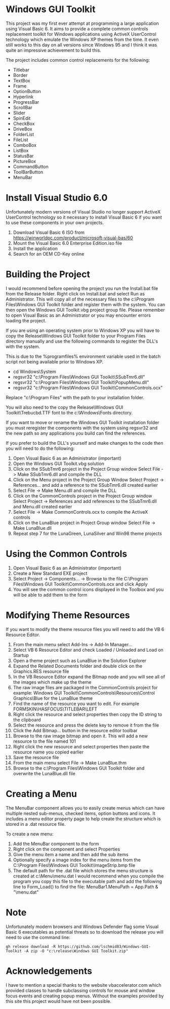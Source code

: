 # Windows GUI Toolkit

This project was my first ever attempt at programming a large application using Visual Basic 6. It aims to provide a complete common controls replacement toolkit for Windows applications using ActiveX UserControl technology which emulate the Windows XP themes from the time. It even still works to this day on all versions since Windows 95 and I think it was quite an impressive achievement to build this.

The project includes common control replacements for the following:

* Titlebar		
* Border			
* TextBox		
* Frame 			
* OptionButton		
* Hyperlink		
* ProgressBar		
* ScrollBar		
* Slider			
* SpinEdit		
* CheckBox
* DriveBox			
* FolderList
* FileList
* ComboBox
* ListBox
* StatusBar
* PictureBox
* CommandButton
* ToolBarButton
* MenuBar

# Install Visual Studio 6.0

Unfortunately modern versions of Visual Studio no longer support ActiveX UserControl technology so it necessary to install Visual Basic 6 if you want to use these components in your own projects.

1. Download Visual Basic 6 ISO from https://winworldpc.com/product/microsoft-visual-bas/60
2. Mount the Visual Basic 6.0 Enterprise Edition.iso file
3. Install the application
4. Search for an OEM CD-Key online

# Building the Project

I would recommend before opening the project you run the Install.bat file from the Release folder. Right click on Install.bat and select Run as Administrator. This will copy all of the necessary files to the c:\Program Files\Windows GUI Toolkit folder and register them with the system. You can then open the Windows GUI Toolkit.vbg project group file. Please remember to open Visual Basic as an Administrator or you may encounter errors loading the project.

If you are using an operating system prior to Windows XP you will have to copy the Release\Windows GUI Toolkit folder to your Program Files directory manually and use the following commands to register the DLL's with the system. 

This is due to the %programfiles% environment variable used in the batch script not being available prior to Windows XP.

- cd Windows\System
- regsvr32 "c:\Program Files\Windows GUI Toolkit\SSubTmr6.dll"
- regsvr32 "c:\Program Files\Windows GUI Toolkit\PopupMenu.dll"
- regsvr32 "c:\Program Files\Windows GUI Toolkit\CommonControls.ocx"

Replace "c:\Program Files" with the path to your installation folder.

You will also need to the copy the Release\Windows GUI Toolkit\Trebucbd.TTF font to the c:\Windows\Fonts directory.

If you want to move or rename the Windows GUI Toolkit installation folder you must reregister the components with the system using regsvr32 and the new path so any applications you build can find the references.

If you prefer to build the DLL's yourself and make changes to the code then you will need to do the following:

1. Open Visual Basic 6 as an Administrator (important)
2. Open the Windows GUI Toolkit.vbg solution
3. Click on the SSubTmr6 project in the Project Group window 
   Select File -> Make SSubTmr6.dll and compile the DLL
4. Click on the Menu project in the Project Group Window 
   Select Project -> References... and add a reference to the SSubTmr6.dll created earlier
5. Select File -> Make Menu.dll and compile the DLL
6. Click on the CommonControls project in the Project Group window 
   Select Project -> References and add references to the SSubTmr6.dll and Menu.dll created earlier
7. Select File -> Make CommonControls.ocx to compile the ActiveX controls
8. Click on the LunaBlue project in Project Group window 
   Select File -> Make LunaBlue.dll
9. Repeat step 7 for the LunaGreen, LunaSilver and Win98 theme projects

# Using the Common Controls

1. Open Visual Basic 6 as an Administrator (important)
2. Create a New Standard EXE project
3. Select Project -> Components... -> 
   Browse to the file C:\Program Files\Windows GUI Toolkit\CommonControls.ocx and click Apply
4. You will see the common control icons displayed in the Toolbox and you will be able to add them to the form

# Modifying Theme Resources

If you want to modify the theme resource files you will need to add the VB 6 Resource Editor.

1. From the main menu select Add-Ins -> Add-In Manager... 
2. Select VB 6 Resource Editor and check Loaded / Unloaded and Load on Startup
3. Open a theme project such as LunaBlue in the Solution Explorer
4. Expand the Related Documents folder and double click on the Graphics.RES resource file
5. In the VB Resource Editor expand the Bitmap node and you will see all of the images which make up the theme
6. The raw image files are packaged in the CommonControls project for example: 
   Windows GUI Toolkit\CommonControls\Resources\Control Graphics\Blue for the LunaBlue theme
7. Find the name of the resource you want to edit. For example FORMSKIN\HASFOCUS\TITLEBAR\LEFT
8. Right click the resource and select properties then copy the ID string to the clipboard
9. Select the resource and press the delete key to remove it from the file
10. Click the Add Bitmap... button in the resource editor toolbar
11. Browse to the raw image bitmap and open it. This will add a new resource to the file named 101
12. Right click the new resource and select properties then paste the resource name you copied earlier
13. Save the resource file
14. From the main menu select File -> Make LunaBlue.thm
15. Browse to the c:\Program Files\Windows GUI Toolkit folder and overwrite the LunaBlue.dll file 

# Creating a Menu

The MenuBar component allows you to easily create menus which can have multiple nested sub-menus, checked items, option buttons and icons. It includes a menu editor property page to help create the structure which is stored in a .dat resource file.

To create a new menu:

1. Add the MenuBar component to the form
2. Right click on the component and select Properties
3. Give the menu item a name and then add the sub items
4. Optionally specify a image index for the menu items from the 
   C:\Program Files\Windows GUI Toolkit\ImageStrip.bmp file
5. The default path for the .dat file which stores the menu structure is created at c:\Menu\menu.dat
   I would recommend when you compile the program you copy this file to the executable path and add the following line to Form_Load() to find the file: MenuBar1.MenuPath = App.Path & "\menu.dat"

# Note

Unfortunately modern browsers and Windows Defender flag some Visual Basic 6 executables as potential threats so to download the release you will need to use the command line:

```
gh release download -R https://github.com/lschmid83/Windows-GUI-Toolkit -A zip -O "c:\release\Windows GUI Toolkit.zip"
```

# Acknowledgements

I have to mention a special thanks to the website vbaccelerator.com which provided classes to handle subclassing controls for mouse and window focus events and creating popup menus. Without the examples provided by this site this project would have not been possible.













